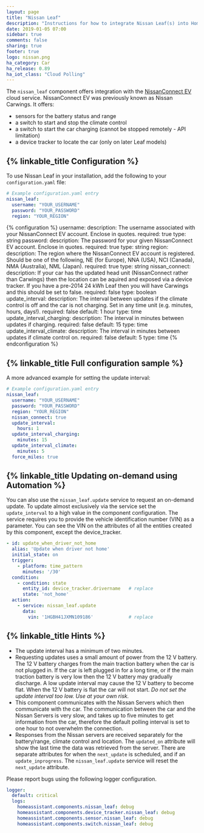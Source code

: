 ```yaml
---
layout: page
title: "Nissan Leaf"
description: "Instructions for how to integrate Nissan Leaf(s) into Home Assistant."
date: 2019-01-05 07:00
sidebar: true
comments: false
sharing: true
footer: true
logo: nissan.png
ha_category: Car
ha_release: 0.89
ha_iot_class: "Cloud Polling"
---
```


The `nissan_leaf` component offers integration with the [NissanConnect EV](http://youplus.nissan.co.uk/GB/en/YouPlus/ConnectedServices.html) cloud service. NissanConnect EV was previously known as Nissan Carwings. It offers:

* sensors for the battery status and range
* a switch to start and stop the climate control
* a switch to start the car charging (cannot be stopped remotely - API limitation)
* a device tracker to locate the car (only on later Leaf models)

## {% linkable_title Configuration %}

To use Nissan Leaf in your installation, add the following to your `configuration.yaml` file:

```yaml
# Example configuration.yaml entry
nissan_leaf:
  username: "YOUR_USERNAME"
  password: "YOUR_PASSWORD"
  region: "YOUR_REGION"
```
{% configuration %}
username:
  description: The username associated with your NissanConnect EV account. Enclose in quotes.
  required: true
  type: string
password:
  description: The password for your given NissanConnect EV account. Enclose in quotes.
  required: true
  type: string
region:
  description: The region where the NissanConnect EV account is registered. Should be one of the following, NE (for Europe), NNA (USA), NCI (Canada), NMA (Australia), NML (Japan).
  required: true
  type: string
nissan_connect:
  description: If your car has the updated head unit (NissanConnect rather than Carwings) then the location can be aquired and exposed via a device tracker. If you have a pre-2014 24 kWh Leaf then you will have Carwings and this should be set to false.
  required: false
  type: boolean
update_interval:
  description: The interval between updates if the climate control is off and the car is not charging. Set in any time unit (e.g. minutes, hours, days!).
  required: false
  default: 1 hour
  type: time
update_interval_charging:
  description: The interval in minutes between updates if charging.
  required: false
  default: 15
  type: time
update_interval_climate:
  description: The interval in minutes between updates if climate control on.
  required: false
  default: 5
  type: time
{% endconfiguration %}

## {% linkable_title Full configuration sample %}

A more advanced example for setting the update interval:

```yaml
# Example configuration.yaml entry
nissan_leaf:
  username: "YOUR_USERNAME"
  password: "YOUR_PASSWORD"
  region: "YOUR_REGION"
  nissan_connect: true
  update_interval:
    hours: 1
  update_interval_charging:
    minutes: 15
  update_interval_climate:
    minutes: 5
  force_miles: true
```

## {% linkable_title Updating on-demand using Automation %}

You can also use the `nissan_leaf.update` service to request an on-demand update. To update almost exclusively via the service set the `update_interval` to a high value in the component configuration.  The service requires you to provide the vehicle identification number (VIN) as a parameter. You can see the VIN on the attributes of all the entities created by this component, except the device_tracker.

```yaml
- id: update_when_driver_not_home
  alias: 'Update when driver not home'
  initial_state: on
  trigger:
    - platform: time_pattern
      minutes: '/30'
  condition:
    - condition: state
      entity_id: device_tracker.drivername   # replace
      state: 'not_home'
  action:
    - service: nissan_leaf.update
      data:
        vin: '1HGBH41JXMN109186'             # replace
```

## {% linkable_title Hints %}

* The update interval has a minimum of two minutes.
* Requesting updates uses a small amount of power from the 12 V battery. The 12 V battery charges from the main traction battery when the car is not plugged in. If the car is left plugged in for a long time, or if the main traction battery is very low then the 12 V battery may gradually discharge. A low update interval may cause the 12 V battery to become flat.  When the 12 V battery is flat the car will not start. _Do not set the update interval too low.  Use at your own risk._
* This component communicates with the Nissan Servers which then communicate with the car. The communication between the car and the Nissan Servers is very slow, and takes up to five minutes to get information from the car, therefore the default polling interval is set to one hour to not overwhelm the connection.
* Responses from the Nissan servers are received separately for the battery/range, climate control and location. The `updated_on` attribute will show the last time the data was retrieved from the server. There are separate attributes for when the `next_update` is scheduled, and if an `update_inprogress`. The `nissan_leaf.update` service will reset the `next_update` attribute.

Please report bugs using the following logger configuration.

```yaml
logger:
  default: critical
  logs:
    homeassistant.components.nissan_leaf: debug
    homeassistant.components.device_tracker.nissan_leaf: debug
    homeassistant.components.sensor.nissan_leaf: debug
    homeassistant.components.switch.nissan_leaf: debug
```
